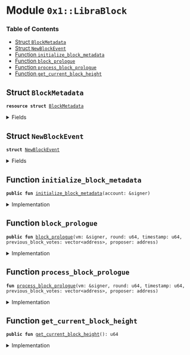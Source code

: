 
<a name="0x1_LibraBlock"></a>

# Module `0x1::LibraBlock`

### Table of Contents

-  [Struct `BlockMetadata`](#0x1_LibraBlock_BlockMetadata)
-  [Struct `NewBlockEvent`](#0x1_LibraBlock_NewBlockEvent)
-  [Function `initialize_block_metadata`](#0x1_LibraBlock_initialize_block_metadata)
-  [Function `block_prologue`](#0x1_LibraBlock_block_prologue)
-  [Function `process_block_prologue`](#0x1_LibraBlock_process_block_prologue)
-  [Function `get_current_block_height`](#0x1_LibraBlock_get_current_block_height)



<a name="0x1_LibraBlock_BlockMetadata"></a>

## Struct `BlockMetadata`



<pre><code><b>resource</b> <b>struct</b> <a href="#0x1_LibraBlock_BlockMetadata">BlockMetadata</a>
</code></pre>



<details>
<summary>Fields</summary>


<dl>
<dt>

<code>height: u64</code>
</dt>
<dd>

</dd>
<dt>

<code>new_block_events: <a href="Event.md#0x1_Event_EventHandle">Event::EventHandle</a>&lt;<a href="#0x1_LibraBlock_NewBlockEvent">LibraBlock::NewBlockEvent</a>&gt;</code>
</dt>
<dd>

</dd>
</dl>


</details>

<a name="0x1_LibraBlock_NewBlockEvent"></a>

## Struct `NewBlockEvent`



<pre><code><b>struct</b> <a href="#0x1_LibraBlock_NewBlockEvent">NewBlockEvent</a>
</code></pre>



<details>
<summary>Fields</summary>


<dl>
<dt>

<code>round: u64</code>
</dt>
<dd>

</dd>
<dt>

<code>proposer: address</code>
</dt>
<dd>

</dd>
<dt>

<code>previous_block_votes: vector&lt;address&gt;</code>
</dt>
<dd>

</dd>
<dt>

<code>time_microseconds: u64</code>
</dt>
<dd>

</dd>
</dl>


</details>

<a name="0x1_LibraBlock_initialize_block_metadata"></a>

## Function `initialize_block_metadata`



<pre><code><b>public</b> <b>fun</b> <a href="#0x1_LibraBlock_initialize_block_metadata">initialize_block_metadata</a>(account: &signer)
</code></pre>



<details>
<summary>Implementation</summary>


<pre><code><b>public</b> <b>fun</b> <a href="#0x1_LibraBlock_initialize_block_metadata">initialize_block_metadata</a>(account: &signer) {
  // Only callable by the Association address
  <b>assert</b>(<a href="Signer.md#0x1_Signer_address_of">Signer::address_of</a>(account) == <a href="CoreAddresses.md#0x1_CoreAddresses_ASSOCIATION_ROOT_ADDRESS">CoreAddresses::ASSOCIATION_ROOT_ADDRESS</a>(), 1);

  move_to&lt;<a href="#0x1_LibraBlock_BlockMetadata">BlockMetadata</a>&gt;(
      account,
      <a href="#0x1_LibraBlock_BlockMetadata">BlockMetadata</a> {
          height: 0,
          new_block_events: <a href="Event.md#0x1_Event_new_event_handle">Event::new_event_handle</a>&lt;<a href="#0x1_LibraBlock_NewBlockEvent">Self::NewBlockEvent</a>&gt;(account),
      }
  );
}
</code></pre>



</details>

<a name="0x1_LibraBlock_block_prologue"></a>

## Function `block_prologue`



<pre><code><b>public</b> <b>fun</b> <a href="#0x1_LibraBlock_block_prologue">block_prologue</a>(vm: &signer, round: u64, timestamp: u64, previous_block_votes: vector&lt;address&gt;, proposer: address)
</code></pre>



<details>
<summary>Implementation</summary>


<pre><code><b>public</b> <b>fun</b> <a href="#0x1_LibraBlock_block_prologue">block_prologue</a>(
    vm: &signer,
    round: u64,
    timestamp: u64,
    previous_block_votes: vector&lt;address&gt;,
    proposer: address
) <b>acquires</b> <a href="#0x1_LibraBlock_BlockMetadata">BlockMetadata</a> {
    // Can only be invoked by LibraVM privilege.
    <b>assert</b>(<a href="Signer.md#0x1_Signer_address_of">Signer::address_of</a>(vm) == <a href="CoreAddresses.md#0x1_CoreAddresses_VM_RESERVED_ADDRESS">CoreAddresses::VM_RESERVED_ADDRESS</a>(), 33);

    <a href="#0x1_LibraBlock_process_block_prologue">process_block_prologue</a>(vm,  round, timestamp, previous_block_votes, proposer);

    // TODO(valerini): call regular reconfiguration here LibraSystem2::update_all_validator_info()
}
</code></pre>



</details>

<a name="0x1_LibraBlock_process_block_prologue"></a>

## Function `process_block_prologue`



<pre><code><b>fun</b> <a href="#0x1_LibraBlock_process_block_prologue">process_block_prologue</a>(vm: &signer, round: u64, timestamp: u64, previous_block_votes: vector&lt;address&gt;, proposer: address)
</code></pre>



<details>
<summary>Implementation</summary>


<pre><code><b>fun</b> <a href="#0x1_LibraBlock_process_block_prologue">process_block_prologue</a>(
    vm: &signer,
    round: u64,
    timestamp: u64,
    previous_block_votes: vector&lt;address&gt;,
    proposer: address
) <b>acquires</b> <a href="#0x1_LibraBlock_BlockMetadata">BlockMetadata</a> {
    <b>let</b> block_metadata_ref = borrow_global_mut&lt;<a href="#0x1_LibraBlock_BlockMetadata">BlockMetadata</a>&gt;(<a href="CoreAddresses.md#0x1_CoreAddresses_ASSOCIATION_ROOT_ADDRESS">CoreAddresses::ASSOCIATION_ROOT_ADDRESS</a>());

    // TODO: Figure out a story for errors in the system transactions.
    <b>if</b>(proposer != <a href="CoreAddresses.md#0x1_CoreAddresses_VM_RESERVED_ADDRESS">CoreAddresses::VM_RESERVED_ADDRESS</a>()) <b>assert</b>(<a href="LibraSystem.md#0x1_LibraSystem_is_validator">LibraSystem::is_validator</a>(proposer), 5002);
    <a href="LibraTimestamp.md#0x1_LibraTimestamp_update_global_time">LibraTimestamp::update_global_time</a>(vm, proposer, timestamp);
    block_metadata_ref.height = block_metadata_ref.height + 1;
    <a href="Event.md#0x1_Event_emit_event">Event::emit_event</a>&lt;<a href="#0x1_LibraBlock_NewBlockEvent">NewBlockEvent</a>&gt;(
      &<b>mut</b> block_metadata_ref.new_block_events,
      <a href="#0x1_LibraBlock_NewBlockEvent">NewBlockEvent</a> {
        round: round,
        proposer: proposer,
        previous_block_votes: previous_block_votes,
        time_microseconds: timestamp,
      }
    );
}
</code></pre>



</details>

<a name="0x1_LibraBlock_get_current_block_height"></a>

## Function `get_current_block_height`



<pre><code><b>public</b> <b>fun</b> <a href="#0x1_LibraBlock_get_current_block_height">get_current_block_height</a>(): u64
</code></pre>



<details>
<summary>Implementation</summary>


<pre><code><b>public</b> <b>fun</b> <a href="#0x1_LibraBlock_get_current_block_height">get_current_block_height</a>(): u64 <b>acquires</b> <a href="#0x1_LibraBlock_BlockMetadata">BlockMetadata</a> {
  borrow_global&lt;<a href="#0x1_LibraBlock_BlockMetadata">BlockMetadata</a>&gt;(<a href="CoreAddresses.md#0x1_CoreAddresses_ASSOCIATION_ROOT_ADDRESS">CoreAddresses::ASSOCIATION_ROOT_ADDRESS</a>()).height
}
</code></pre>



</details>
